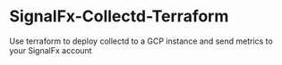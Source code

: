 # SignalFx-Collectd-Terraform
Use terraform to deploy collectd to a GCP instance and send metrics to your SignalFx account

